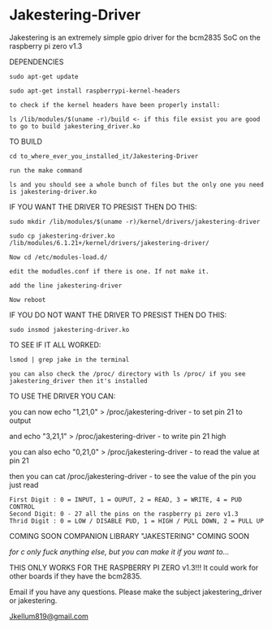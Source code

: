 # Jakestering-Driver
Jakestering is an extremely simple gpio driver for the bcm2835 SoC on the raspberry pi zero v1.3 


DEPENDENCIES
  
    sudo apt-get update

    sudo apt-get install raspberrypi-kernel-headers

    to check if the kernel headers have been properly install:

    ls /lib/modules/$(uname -r)/build <- if this file exsist you are good to go to build jakestering_driver.ko


TO BUILD

    cd to_where_ever_you_installed_it/Jakestering-Driver

    run the make command

    ls and you should see a whole bunch of files but the only one you need is jakestering-driver.ko



IF YOU WANT THE DRIVER TO PRESIST THEN DO THIS:

    sudo mkdir /lib/modules/$(uname -r)/kernel/drivers/jakestering-driver

    sudo cp jakestering-driver.ko /lib/modules/6.1.21+/kernel/drivers/jakestering-driver/

    Now cd /etc/modules-load.d/

    edit the modudles.conf if there is one. If not make it.

    add the line jakestering-driver

    Now reboot

IF YOU DO NOT WANT THE DRIVER TO PRESIST THEN DO THIS:

    sudo insmod jakestering-driver.ko



TO SEE IF IT ALL WORKED:

    lsmod | grep jake in the terminal

    you can also check the /proc/ directory with ls /proc/ if you see jakestering_driver then it's installed



TO USE THE DRIVER YOU CAN:

  you can now echo "1,21,0" > /proc/jakestering-driver - to set pin 21 to output

  and echo "3,21,1" > /proc/jakestering-driver - to write pin 21 high

  you can also echo "0,21,0" > /proc/jakestering-driver - to read the value at pin 21
  
  then you can cat /proc/jakestering-driver - to see the value of the pin you just read

    First Digit : 0 = INPUT, 1 = OUPUT, 2 = READ, 3 = WRITE, 4 = PUD CONTROL
    Second Digit: 0 - 27 all the pins on the raspberry pi zero v1.3
    Thrid Digit : 0 = LOW / DISABLE PUD, 1 = HIGH / PULL DOWN, 2 = PULL UP



COMING SOON COMPANION LIBRARY "JAKESTERING" COMING SOON

*for c only fuck anything else, but you can make it if you want to...*


THIS ONLY WORKS FOR THE RASPBERRY PI ZERO v1.3!!! It could work for other boards if they have the bcm2835.

Email if you have any questions. Please make the subject jakestering_driver or jakestering.

Jkellum819@gmail.com
